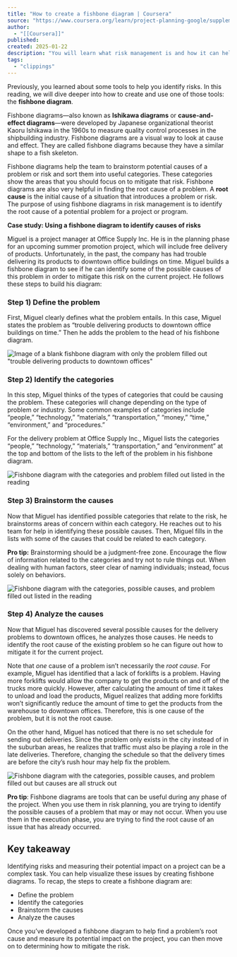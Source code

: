 ```yaml
---
title: "How to create a fishbone diagram | Coursera"
source: "https://www.coursera.org/learn/project-planning-google/supplement/qxac5/how-to-create-a-fishbone-diagram"
author:
  - "[[Coursera]]"
published:
created: 2025-01-22
description: "You will learn what risk management is and how it can help prevent project failure, what tools can help identify and manage risks, how to identify different types of risks and measure their impact on a project, and how to use a risk management ..."
tags:
  - "clippings"
---
```

Previously, you learned about some tools to help you identify risks. In this reading, we will dive deeper into how to create and use one of those tools: the **fishbone diagram**.

Fishbone diagrams—also known as **Ishikawa diagrams** or **cause-and-effect diagrams**—were developed by Japanese organizational theorist Kaoru Ishikawa in the 1960s to measure quality control processes in the shipbuilding industry. Fishbone diagrams are a visual way to look at cause and effect. They are called fishbone diagrams because they have a similar shape to a fish skeleton. 

Fishbone diagrams help the team to brainstorm potential causes of a problem or risk and sort them into useful categories. These categories show the areas that you should focus on to mitigate that risk. Fishbone diagrams are also very helpful in finding the root cause of a problem. A **root cause** is the initial cause of a situation that introduces a problem or risk. The purpose of using fishbone diagrams in risk management is to identify the root cause of a potential problem for a project or program.  

**Case study: Using a fishbone diagram to identify causes of risks**  

Miguel is a project manager at Office Supply Inc. He is in the planning phase for an upcoming summer promotion project, which will include free delivery of products. Unfortunately, in the past, the company has had trouble delivering its products to downtown office buildings on time. Miguel builds a fishbone diagram to see if he can identify some of the possible causes of this problem in order to mitigate this risk on the current project. He follows these steps to build his diagram:

### **Step 1) Define the problem** 

First, Miguel clearly defines what the problem entails. In this case, Miguel states the problem as “trouble delivering products to downtown office buildings on time.” Then he adds the problem to the head of his fishbone diagram. 

![Image of a blank fishbone diagram with only the problem filled out "trouble delivering products to downtown offices"](https://d3c33hcgiwev3.cloudfront.net/imageAssetProxy.v1/UfgpIv9CRG24KSL_QiRt8w_1ffb30f65ff14ef7a38996945f19af6f_C3M4L2R1-A-NEW.png?expiry=1737676800000&hmac=yK4edIeReY8lUGDVU-kmhqVJzAp84oULS5JRHxdAVqk)

### **Step 2) Identify the categories** 

In this step, Miguel thinks of the types of categories that could be causing the problem. These categories will change depending on the type of problem or industry. Some common examples of categories include “people,” “technology,” “materials,” “transportation,” “money,” “time,” “environment,” and “procedures.” 

For the delivery problem at Office Supply Inc., Miguel lists the categories “people,” “technology,” “materials,” “transportation,” and “environment” at the top and bottom of the lists to the left of the problem in his fishbone diagram.

![Fishbone diagram with the categories and problem filled out listed in the reading](https://d3c33hcgiwev3.cloudfront.net/imageAssetProxy.v1/IgbuLjvdR62G7i473WetSg_95242a1fcbd84ce28692004a2889bd0e_C3M4L2R1-B-NEW.png?expiry=1737676800000&hmac=bXOJQASJW2tHNzmlYS_wC00ZvkF49wMfP58a-SL8xqA)

### **Step 3) Brainstorm the causes** 

Now that Miguel has identified possible categories that relate to the risk, he brainstorms areas of concern within each category. He reaches out to his team for help in identifying these possible causes. Then, Miguel fills in the lists with some of the causes that could be related to each category.

**Pro tip:** Brainstorming should be a judgment-free zone. Encourage the flow of information related to the categories and try not to rule things out. When dealing with human factors, steer clear of naming individuals; instead, focus solely on behaviors.

![Fishbone diagram with the categories, possible causes, and problem filled out listed in the reading](https://d3c33hcgiwev3.cloudfront.net/imageAssetProxy.v1/EC13SFzTShitd0hc08oYog_81a9c6d3da194381ba98b2c4bee6bf21_C3M4L2R1-C-NEW.png?expiry=1737676800000&hmac=aam2w_NntyVotUfilTSfq0T4ZbhiQRwxZt44DLpmv7s)

### **Step 4) Analyze the causes**

Now that Miguel has discovered several possible causes for the delivery problems to downtown offices, he analyzes those causes. He needs to identify the root cause of the existing problem so he can figure out how to mitigate it for the current project.

Note that *one* cause of a problem isn’t necessarily the *root cause*. For example, Miguel has identified that a lack of forklifts is a problem. Having more forklifts would allow the company to get the products on and off of the trucks more quickly. However, after calculating the amount of time it takes to unload and load the products, Miguel realizes that adding more forklifts won’t significantly reduce the amount of time to get the products from the warehouse to downtown offices. Therefore, this is one cause of the problem, but it is not the root cause.

On the other hand, Miguel has noticed that there is no set schedule for sending out deliveries. Since the problem only exists in the city instead of in the suburban areas, he realizes that traffic must also be playing a role in the late deliveries. Therefore, changing the schedule so that the delivery times are before the city’s rush hour may help fix the problem.       

![Fishbone diagram with the categories, possible causes, and problem filled out but causes are all struck out](https://d3c33hcgiwev3.cloudfront.net/imageAssetProxy.v1/dr1XSVhLQW69V0lYS2Fuew_20e4e1901fba4642be98fdba64c74ec4_C3M4L2R1-D-NEW.png?expiry=1737676800000&hmac=qYmN838kmb1R9IHyaVWvx4gkma2W2GSgzuD1vsUAfBg)

**Pro tip**: Fishbone diagrams are tools that can be useful during any phase of the project. When you use them in risk planning, you are trying to identify the possible causes of a problem that may or may not occur. When you use them in the execution phase, you are trying to find the root cause of an issue that has already occurred. 

## **Key takeaway**

Identifying risks and measuring their potential impact on a project can be a complex task. You can help visualize these issues by creating fishbone diagrams. To recap, the steps to create a fishbone diagram are:

- Define the problem
- Identify the categories
- Brainstorm the causes
- Analyze the causes

Once you’ve developed a fishbone diagram to help find a problem’s root cause and measure its potential impact on the project, you can then move on to determining how to mitigate the risk.